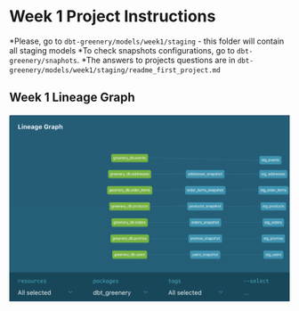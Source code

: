 
# Week 1 Project Instructions
*Please, go to `dbt-greenery/models/week1/staging` - this folder will contain all staging models
*To check snapshots configurations, go to `dbt-greenery/snaphots`. 
*The answers to projects questions are in `dbt-greenery/models/week1/staging/readme_first_project.md`

## Week 1 Lineage Graph
![DBT](images/LineageGraphWeek1.png)